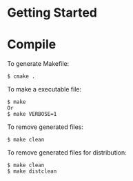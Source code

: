 Getting Started
===============





Compile
=======

To generate Makefile:

	$ cmake .

To make a executable file:

	$ make
	Or
	$ make VERBOSE=1

To remove generated files:

	$ make clean

To remove generated files for distribution:

	$ make clean
	$ make distclean
